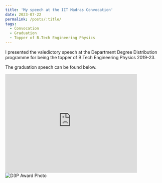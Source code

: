 ```yaml
---
title: 'My speech at the IIT Madras Convocation'
date: 2023-07-22
permalink: /posts/:title/
tags:
  - Convocation
  - Graduation
  - Topper of B.Tech Engineering Physics
---
```

I presented the valedictory speech at the Department Degree Distribution programme for being the topper of B.Tech Engineering Physics 2019-23.

The graduation speech can be found below.

<iframe width="420" height="315" src="https://www.youtube.com/embed/Zp-qjMfIGgo" frameborder="0" allow="autoplay; encrypted-media" allowfullscreen></iframe>


<!-- <img src="..\..\images\Convocation\D3P_webp_compressed.webp" alt="D3P Award Photo"> -->
<br>
<picture>
  <source srcset="..\..\images\Convocation\D3P_webp_compressed.webp" type="image/webp">
  <img src="..\..\images\Convocation\D3P.jpg" alt="D3P Award Photo" />
</picture>